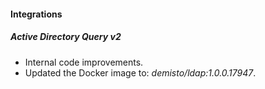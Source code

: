 
#### Integrations
##### Active Directory Query v2
- Internal code improvements.
- Updated the Docker image to: *demisto/ldap:1.0.0.17947*.